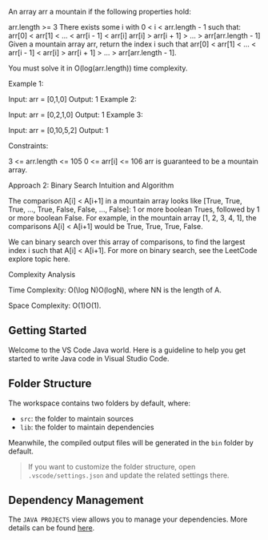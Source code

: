 An array arr a mountain if the following properties hold:

arr.length >= 3
There exists some i with 0 < i < arr.length - 1 such that:
arr[0] < arr[1] < ... < arr[i - 1] < arr[i]
arr[i] > arr[i + 1] > ... > arr[arr.length - 1]
Given a mountain array arr, return the index i such that arr[0] < arr[1] < ... < arr[i - 1] < arr[i] > arr[i + 1] > ... > arr[arr.length - 1].

You must solve it in O(log(arr.length)) time complexity.

 

Example 1:

Input: arr = [0,1,0]
Output: 1
Example 2:

Input: arr = [0,2,1,0]
Output: 1
Example 3:

Input: arr = [0,10,5,2]
Output: 1
 

Constraints:

3 <= arr.length <= 105
0 <= arr[i] <= 106
arr is guaranteed to be a mountain array.


Approach 2: Binary Search
Intuition and Algorithm

The comparison A[i] < A[i+1] in a mountain array looks like [True, True, True, ..., True, False, False, ..., False]: 1 or more boolean Trues, followed by 1 or more boolean False. For example, in the mountain array [1, 2, 3, 4, 1], the comparisons A[i] < A[i+1] would be True, True, True, False.

We can binary search over this array of comparisons, to find the largest index i such that A[i] < A[i+1]. For more on binary search, see the LeetCode explore topic here.


Complexity Analysis

Time Complexity: O(\log N)O(logN), where NN is the length of A.

Space Complexity: O(1)O(1).

## Getting Started

Welcome to the VS Code Java world. Here is a guideline to help you get started to write Java code in Visual Studio Code.

## Folder Structure

The workspace contains two folders by default, where:

- `src`: the folder to maintain sources
- `lib`: the folder to maintain dependencies

Meanwhile, the compiled output files will be generated in the `bin` folder by default.

> If you want to customize the folder structure, open `.vscode/settings.json` and update the related settings there.

## Dependency Management

The `JAVA PROJECTS` view allows you to manage your dependencies. More details can be found [here](https://github.com/microsoft/vscode-java-dependency#manage-dependencies).
